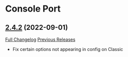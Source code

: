 # Console Port

## [2.4.2](https://github.com/seblindfors/ConsolePort/tree/2.4.2) (2022-09-01)
[Full Changelog](https://github.com/seblindfors/ConsolePort/compare/2.4.1...2.4.2) [Previous Releases](https://github.com/seblindfors/ConsolePort/releases)

- Fix certain options not appearing in config on Classic  

